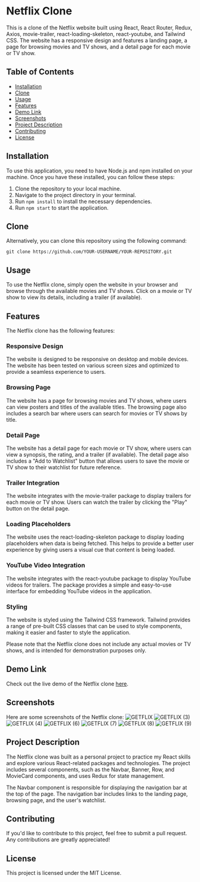 # Netflix Clone

This is a clone of the Netflix website built using React, React Router, Redux, Axios, movie-trailer, react-loading-skeleton, react-youtube, and Tailwind CSS. The website has a responsive design and features a landing page, a page for browsing movies and TV shows, and a detail page for each movie or TV show.

## Table of Contents

- [Installation](#installation)
- [Clone](#clone)
- [Usage](#usage)
- [Features](#features)
- [Demo Link](#demo-link)
- [Screenshots](#screenshots)
- [Project Description](#project-description)
- [Contributing](#contributing)
- [License](#license)


## Installation

To use this application, you need to have Node.js and npm installed on your machine. Once you have these installed, you can follow these steps:

1. Clone the repository to your local machine.
2. Navigate to the project directory in your terminal.
3. Run `npm install` to install the necessary dependencies.
4. Run `npm start` to start the application.

## Clone

Alternatively, you can clone this repository using the following command:

```
git clone https://github.com/YOUR-USERNAME/YOUR-REPOSITORY.git
```


## Usage

To use the Netflix clone, simply open the website in your browser and browse through the available movies and TV shows. Click on a movie or TV show to view its details, including a trailer (if available).

## Features

The Netflix clone has the following features:

### Responsive Design

The website is designed to be responsive on desktop and mobile devices. The website has been tested on various screen sizes and optimized to provide a seamless experience to users.

### Browsing Page

The website has a page for browsing movies and TV shows, where users can view posters and titles of the available titles. The browsing page also includes a search bar where users can search for movies or TV shows by title.

### Detail Page

The website has a detail page for each movie or TV show, where users can view a synopsis, the rating, and a trailer (if available). The detail page also includes a "Add to Watchlist" button that allows users to save the movie or TV show to their watchlist for future reference.

### Trailer Integration

The website integrates with the movie-trailer package to display trailers for each movie or TV show. Users can watch the trailer by clicking the "Play" button on the detail page.

### Loading Placeholders

The website uses the react-loading-skeleton package to display loading placeholders when data is being fetched. This helps to provide a better user experience by giving users a visual cue that content is being loaded.

### YouTube Video Integration

The website integrates with the react-youtube package to display YouTube videos for trailers. The package provides a simple and easy-to-use interface for embedding YouTube videos in the application.

### Styling

The website is styled using the Tailwind CSS framework. Tailwind provides a range of pre-built CSS classes that can be used to style components, making it easier and faster to style the application.

Please note that the Netflix clone does not include any actual movies or TV shows, and is intended for demonstration purposes only.

## Demo Link

Check out the live demo of the Netflix clone [here](https://getflix-originals.netlify.app/).

## Screenshots

Here are some screenshots of the Netflix clone:
![GETFLIX](https://user-images.githubusercontent.com/114464208/235608449-094e1d4c-c168-4855-8181-5b2f482538ea.png)
![GETFLIX (3)](https://user-images.githubusercontent.com/114464208/235608502-58a7d8f3-e558-46ae-9caf-25c6cdc5fc23.png)
![GETFLIX (4)](https://user-images.githubusercontent.com/114464208/235608523-65f07bab-3cb4-4b62-ab73-975b7fd224c2.png)
![GETFLIX (6)](https://user-images.githubusercontent.com/114464208/235608569-f2c821b6-4e67-4ec3-8def-f0fc667be59c.png)
![GETFLIX (7)](https://user-images.githubusercontent.com/114464208/235608547-373f904b-3ae0-4b37-bada-15d089eb16d9.png)
![GETFLIX (8)](https://user-images.githubusercontent.com/114464208/235609074-31cbd3e4-4f9c-4ee0-acca-b0481e5110a3.png)
![GETFLIX (9)](https://user-images.githubusercontent.com/114464208/235609453-3692df29-5c03-496e-a87d-f0eb18c1fd1f.png)

## Project Description

The Netflix clone was built as a personal project to practice my React skills and explore various React-related packages and technologies. The project includes several components, such as the Navbar, Banner, Row, and MovieCard components, and uses Redux for state management.

The Navbar component is responsible for displaying the navigation bar at the top of the page. The navigation bar includes links to the landing page, browsing page, and the user's watchlist.

## Contributing

If you'd like to contribute to this project, feel free to submit a pull request. Any contributions are greatly appreciated!

## License

This project is licensed under the MIT License.

